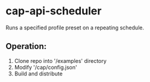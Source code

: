 # cap-api-scheduler
Runs a specified profile preset on a repeating schedule.

## Operation:
1. Clone repo into '<ETK-DIR>/examples' directory
1. Modify '/cap/config.json'
1. Build and distribute

